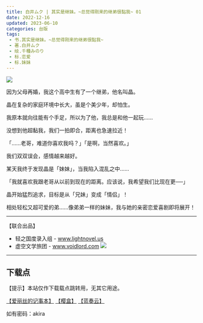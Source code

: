 ```yaml
---
title: 白井ムク | 其实是继妹。~总觉得刚来的继弟很黏我~ 01
date: 2022-12-16
updated: 2023-06-10
categories: 台版
tags: 
 - 书.其实是继妹。~总觉得刚来的继弟很黏我~
 - 著.白井ムク
 - 绘.千種みのり
 - 标.恋爱
 - 标.妹妹
---
```


![](https://cdn.shopifycdn.net/s/files/1/0613/7030/2681/products/01_b28a1a2e-b57b-4d0a-bba2-77d035dd965b_362x535.jpg?v=1669355770)

因为父母再婚，我这个高中生有了一个继弟，他名叫晶。

晶在复杂的家庭环境中长大，虽是个美少年，却怕生。

我原本就向往能有个手足，所以为了他，我总是和他一起玩……

没想到他超黏我，我们一拍即合，距离也急速拉近！

「……老哥，难道你喜欢我吗？」「是啊，当然喜欢。」

我们双双误会，感情越来越好。

某天我终于发现晶是「妹妹」，当我陷入混乱之中……

「我就喜欢我跟老哥从以前到现在的距离。应该说，我希望我们比现在更──」

晶开始猛烈追求，目标是从「兄妹」变成「情侣」！

相处轻松又超可爱的弟……像弟弟一样的妹妹，我与她的亲密恋爱喜剧即将展开！

---

【联合出品】

- 轻之国度录入组 -
www.lightnovel.us
- 虚空文学旅团 -
www.voidlord.com
![](https://cdn.staticaly.com/gh/Minami926494/EPUB-COVER@main/logo.webp)

---

## 下载点

【提示】本站仅作下载载点跳转用，无其它用途。

[【爱丽丝的记事本】](https://drive.noire.cc/s/xp2gc3?password=akira) [【樱盒】](https://sakuradrive.com/s/e8kca?password=akira) [【蓝奏云】](https://qtqt.lanzoum.com/b01901uwj)

如有密码：akira